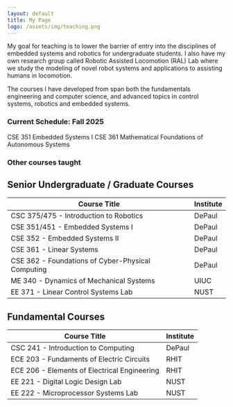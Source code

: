 ```yaml
---
layout: default
title: My Page
logo: /assets/img/teaching.png
---
```


My goal for teaching is to lower the barrier of entry into the disciplines of embedded systems and robotics for undergraduate students. I also have my own research group called Robotic Assisted Locomotion (RAL) Lab where we study the modeling of novel robot systems and applications to assisting humans in locomotion.

The courses I have developed from span both the fundamentals engineering and computer science, and advanced topics in control systems, robotics and embedded systems.

### Current Schedule: Fall 2025

CSE 351 Embedded Systems I
CSE 361 Mathematical Foundations of Autonomous Systems

### Other courses taught

## Senior Undergraduate / Graduate Courses

| Course Title | Institute |
|-------------|-----------|
| CSC 375/475 - Introduction to Robotics | DePaul |
| CSE 351/451 - Embedded Systems I | DePaul |
| CSE 352 - Embedded Systems II | DePaul |
| CSE 361 - Linear Systems | DePaul |
| CSE 362 - Foundations of Cyber-Physical Computing | DePaul |
| ME 340 - Dynamics of Mechanical Systems | UIUC |
| EE 371 - Linear Control Systems Lab | NUST |

## Fundamental Courses

| Course Title | Institute |
|-------------|-----------|
| CSC 241 - Introduction to Computing | DePaul |
| ECE 203 - Fundaments of Electric Circuits | RHIT |
| ECE 206 - Elements of Electrical Engineering | RHIT |
| EE 221 - Digital Logic Design Lab | NUST |
| EE 222 - Microprocessor Systems Lab | NUST |
<!-- 
Senior Undergraduate / Graduate Courses:

Course Title	Institute
CSC 375/475 - Introduction to Robotics	DePaul
CSE 351/451 - Embedded Systems I	DePaul
CSE 352 - Embedded Systems II	DePaul
CSE 361 - Linear Systems	DePaul
CSE 362 - Foundations of Cyber-Physical Computing	DePaul
ME 340 - Dynamics of Mechanical Systems	UIUC
EE 371 - Linear Control Systems Lab	NUST

Fundamental Courses:

Course Title	Institute
CSC 241 - Introduction to Computing	DePaul
ECE 203 - Fundaments of Electric Circuits	RHIT
ECE 206 - Elements of Electrical Engineering	RHIT
EE 221 - Digital Logic Design Lab	NUST
EE 222 - Microprocessor Systems Lab	NUST -->

